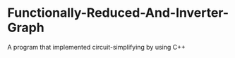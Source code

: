 # Functionally-Reduced-And-Inverter-Graph
A program that implemented circuit-simplifying by using C++
